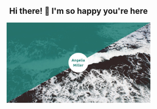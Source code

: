 <h2 align = center> Hi there! 👋 I'm so happy you're here </h3>

<p align = center>
<img src=https://github.com/AngeliaMiller/AngeliaMiller/blob/main/green-banner.jpg alt="banner that says Angelia Miller in a central white circle with a green triangle and ocean water background" width=75% height=75%> 

</p>
  

<!-- ### About me:


TO DO: add more details about me later 
- I'm currently workng on: 
- I'm currently learning:
- Pronouns:
- Fun Fact: 
- -->
